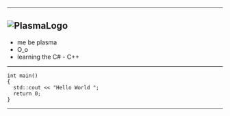 ------------------------------
![PlasmaLogo](https://github.com/plasma8k/plasma8k/assets/83903616/e67a48ca-8b5d-4fe2-aa4a-066853272da6)
------------------------------
- me be plasma
- O_o
- learning the C# - C++
------------------------------
```
int main() 
{
  std::cout << "Hello World ";
  return 0;
}
```
------------------------------
